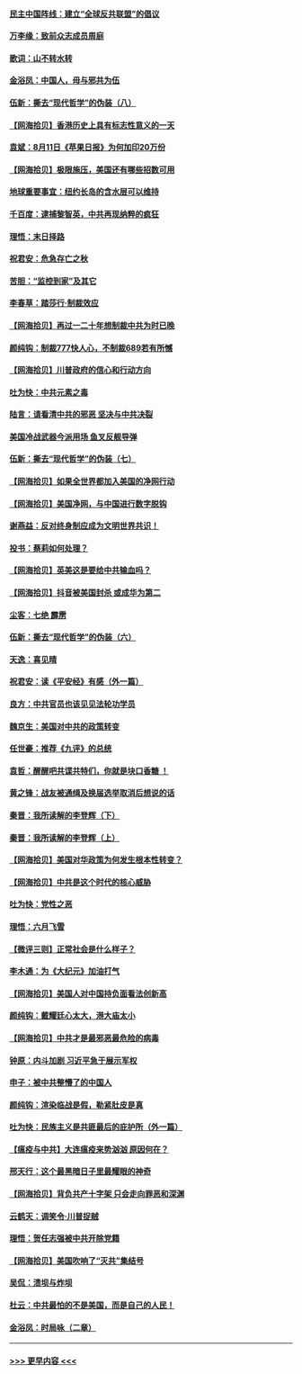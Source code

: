 #### [民主中国阵线：建立“全球反共联盟”的倡议](../pages/nsc993/n12324177.md?t=08122302) 
#### [万李缘：致前众志成员周庭](../pages/nsc993/n12324635.md?t=08122302) 
#### [歌词：山不转水转](../pages/nsc993/n12324599.md?t=08122302) 
#### [金浴凤：中国人，毋与邪共为伍](../pages/nsc993/n12324257.md?t=08122302) 
#### [伍新：撕去“现代哲学”的伪装（八）](../pages/nsc993/n12324188.md?t=08122302) 
#### [【网海拾贝】香港历史上具有标志性意义的一天](../pages/nsc993/n12324021.md?t=08122302) 
#### [袁斌：8月11日《苹果日报》为何加印20万份](../pages/nsc993/n12323955.md?t=08122302) 
#### [【网海拾贝】极限施压，美国还有哪些招数可用](../pages/nsc993/n12322512.md?t=08122302) 
#### [地球重要事宜：纽约长岛的含水层可以维持](../pages/nsc993/n12321844.md?t=08122302) 
#### [千百度：逮捕黎智英，中共再现纳粹的疯狂](../pages/nsc993/n12321777.md?t=08122302) 
#### [理悟：末日择路](../pages/nsc993/n12320812.md?t=08122302) 
#### [祝君安：危急存亡之秋](../pages/nsc993/n12320795.md?t=08122302) 
#### [苦胆：“监控到家”及其它](../pages/nsc993/n12320751.md?t=08122302) 
#### [李春草：踏莎行·制裁效应](../pages/nsc993/n12318290.md?t=08122302) 
#### [【网海拾贝】再过一二十年想制裁中共为时已晚](../pages/nsc993/n12318195.md?t=08122302) 
#### [颜纯钩：制裁777快人心，不制裁689若有所憾](../pages/nsc993/n12316912.md?t=08122302) 
#### [【网海拾贝】川普政府的信心和行动方向](../pages/nsc993/n12316673.md?t=08122302) 
#### [吐为快：中共元素之毒](../pages/nsc993/n12316547.md?t=08122302) 
#### [陆言：请看清中共的邪恶 坚决与中共决裂](../pages/nsc993/n12315784.md?t=08122302) 
#### [美国冷战武器今派用场 鱼叉反舰导弹](../pages/nsc993/n12316258.md?t=08122302) 
#### [伍新：撕去“现代哲学”的伪装（七）](../pages/nsc993/n12315846.md?t=08122302) 
#### [【网海拾贝】如果全世界都加入美国的净网行动](../pages/nsc993/n12315588.md?t=08122302) 
#### [【网海拾贝】美国净网，与中国进行数字脱钩](../pages/nsc993/n12312813.md?t=08122302) 
#### [谢燕益：反对终身制应成为文明世界共识！](../pages/nsc993/n12310465.md?t=08122302) 
#### [投书：蔡莉如何处理？](../pages/nsc993/n12310224.md?t=08122302) 
#### [【网海拾贝】英美这是要给中共输血吗？](../pages/nsc993/n12307646.md?t=08122302) 
#### [【网海拾贝】抖音被美国封杀 或成华为第二](../pages/nsc993/n12305277.md?t=08122302) 
#### [尘客：七绝 霹雳](../pages/nsc993/n12304053.md?t=08122302) 
#### [伍新：撕去“现代哲学”的伪装（六）](../pages/nsc993/n12303243.md?t=08122302) 
#### [天逸：喜见晴](../pages/nsc993/n12303226.md?t=08122302) 
#### [祝君安：读《平安经》有感（外一篇）](../pages/nsc993/n12303170.md?t=08122302) 
#### [良方：中共官员也该见见法轮功学员](../pages/nsc993/n12302985.md?t=08122302) 
#### [魏京生：美国对中共的政策转变](../pages/nsc993/n12302929.md?t=08122302) 
#### [任世豪：推荐《九评》的总统](../pages/nsc993/n12302838.md?t=08122302) 
#### [袁哲：醒醒吧共谍共特们，你就是块口香糖 ！](../pages/nsc993/n12302678.md?t=08122302) 
#### [黄之锋：战友被通缉及换届选举取消后想说的话](../pages/nsc993/n12302681.md?t=08122302) 
#### [秦晋：我所读解的李登辉（下）](../pages/nsc993/n12302171.md?t=08122302) 
#### [秦晋：我所读解的李登辉（上）](../pages/nsc993/n12301979.md?t=08122302) 
#### [【网海拾贝】美国对华政策为何发生根本性转变？](../pages/nsc993/n12302091.md?t=08122302) 
#### [【网海拾贝】中共是这个时代的核心威胁](../pages/nsc993/n12300541.md?t=08122302) 
#### [吐为快：党性之恶](../pages/nsc993/n12300263.md?t=08122302) 
#### [理悟：六月飞雪](../pages/nsc993/n12300243.md?t=08122302) 
#### [【微评三则】正常社会是什么样子？](../pages/nsc993/n12300228.md?t=08122302) 
#### [李木通：为《大纪元》加油打气](../pages/nsc993/n12280363.md?t=08122302) 
#### [【网海拾贝】美国人对中国持负面看法创新高](../pages/nsc993/n12298720.md?t=08122302) 
#### [颜纯钩：戴耀廷心太大，港大庙太小](../pages/nsc993/n12297682.md?t=08122302) 
#### [【网海拾贝】中共才是最邪恶最危险的病毒](../pages/nsc993/n12296470.md?t=08122302) 
#### [钟原：内斗加剧 习近平急于展示军权](../pages/nsc993/n12292544.md?t=08122302) 
#### [申子：被中共整懵了的中国人](../pages/nsc993/n12291389.md?t=08122302) 
#### [颜纯钩：渲染临战是假，勒紧肚皮是真](../pages/nsc993/n12290945.md?t=08122302) 
#### [吐为快：民族主义是共匪最后的庇护所（外一篇）](../pages/nsc993/n12290887.md?t=08122302) 
#### [【瘟疫与中共】大连瘟疫来势汹汹 原因何在？](../pages/nsc993/n12287474.md?t=08122302) 
#### [邢天行：这个最黑暗日子里最耀眼的神奇](../pages/nsc993/n12289882.md?t=08122302) 
#### [【网海拾贝】背负共产十字架 只会走向罪恶和深渊](../pages/nsc993/n12288290.md?t=08122302) 
#### [云鹤天：调笑令·川普捉贼](../pages/nsc993/n12285672.md?t=08122302) 
#### [理悟：贺任志强被中共开除党籍](../pages/nsc993/n12285597.md?t=08122302) 
#### [【网海拾贝】美国吹响了“灭共”集结号](../pages/nsc993/n12284522.md?t=08122302) 
#### [吴侃：溃坝与炸坝](../pages/nsc993/n12283593.md?t=08122302) 
#### [杜云：中共最怕的不是美国，而是自己的人民！](../pages/nsc993/n12282935.md?t=08122302) 
#### [金浴凤：时局咏（二章）](../pages/nsc993/n12282923.md?t=08122302) 

----
#### [ >>> 更早内容 <<< ](../indexes/nsc993-earlier.md)
